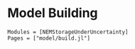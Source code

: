 # Model Building

```@autodocs
Modules = [NEMStorageUnderUncertainty]
Pages = ["model/build.jl"]
```